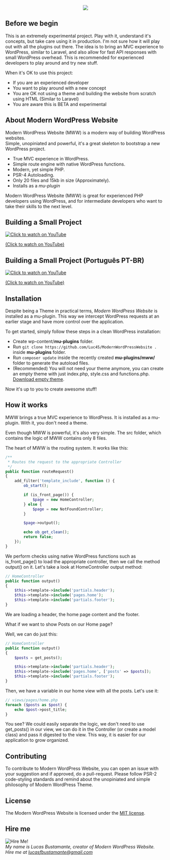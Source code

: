 
<p align="center"><img src="https://www.lucasbustamante.com.br/wp-content/uploads/2018/10/mww-logo.svg"></p>

## Before we begin

This is an extremely experimental project. Play with it, understand it's concepts, but take care using it in production. I'm not sure how it will play out with all the plugins out there. The idea is to bring an MVC experience to WordPress, similar to Laravel, and also allow for fast API responses with small WordPress overhead. This is recommended for experienced developers to play around and try new stuff.

When it's OK to use this project:

- If you are an experienced developer
- You want to play around with a new concept
- You are OK not using a theme and building the website from scratch using HTML (Similar to Laravel)
- You are aware this is BETA and experimental

## About Modern WordPress Website

Modern WordPress Website (MWW) is a modern way of building WordPress websites.<br/>
Simple, unopiniated and powerful, it's a great skeleton to bootstrap a new WordPress project.

- True MVC experience in WordPress.
- Simple route engine with native WordPress functions.
- Modern, yet simple PHP.
- PSR-4 Autoloading.
- Only 20 files and 15kb in size (Approximately).
- Installs as a *mu-plugin*

Modern WordPress Website (MWW) is great for experienced PHP developers using WordPress, and for intermediate developers who want to take their skills to the next level.

## Building a Small Project

[![Click to watch on YouTube](https://img.youtube.com/vi/cQKBLWGM-uE/0.jpg)](https://www.youtube.com/watch?v=cQKBLWGM-uE)

[(Click to watch on YouTube)](https://www.youtube.com/watch?v=cQKBLWGM-uE)

## Building a Small Project (Português PT-BR)

[![Click to watch on YouTube](https://img.youtube.com/vi/NGQ2siW5DwI/0.jpg)](https://www.youtube.com/watch?v=NGQ2siW5DwI)

[(Click to watch on YouTube)](https://www.youtube.com/watch?v=NGQ2siW5DwI)

## Installation

Despite being a Theme in practical terms, *Modern WordPress Website* is installed as a mu-plugin. This way we intercept WordPress requests at an earlier stage and have more control over the application.

To get started, simply follow these steps in a clean WordPress installation:

- Create wp-content/**mu-plugins** folder.
- Run `git clone https://github.com/Luc45/ModernWordPressWebsite .` inside **mu-plugins** folder.
- Run `composer update` inside the recently created **mu-plugins/mww/** folder to generate the autoload files.
- (Recommended) You will not need your theme anymore, you can create an empty theme with just index.php, style.css and functions.php. [Download empty theme](https://github.com/Luc45/EmptyTheme/archive/master.zip).

Now it's up to you to create awesome stuff!

## How it works

MWW brings a true MVC experience to WordPress. It is installed as a mu-plugin. With it, you don't need a theme.

Even though MWW is powerful, it's also very simple. The src folder, which contains the logic of MWW contains only 8 files.

The heart of MWW is the routing system. It works like this:

```php
/**
 * Routes the request to the appropriate Controller
 */
public function routeRequest()
{
    add_filter('template_include', function () {
        ob_start();

        if (is_front_page()) {
            $page = new HomeController;
        } else {
            $page = new NotFoundController;
        }

        $page->output();

        echo ob_get_clean();
        return false;
    });
}
```

We perform checks using native WordPress functions such as is_front_page() to load the appropriate controller, then we call the method output() on it. Let's take a look at HomeController output method:

```php
// HomeController
public function output()
{
    $this->template->include('partials.header');
    $this->template->include('pages.home');
    $this->template->include('partials.footer');
}
```

We are loading a header, the home page content and the footer.

What if we want to show Posts on our Home page?

Well, we can do just this:
```php
// HomeController
public function output()
{
    $posts = get_posts();

    $this->template->include('partials.header');
    $this->template->include('pages.home', ['posts' => $posts]);
    $this->template->include('partials.footer');
}
```
Then, we have a variable in our home view with all the posts. Let's use it:
```php
// views/pages/home.php
foreach ($posts as $post) {
    echo $post->post_title;
}
```

You see? We could easily separate the logic, we don't need to use get_posts() in our view, we can do it in the Controller (or create a model class) and pass it digested to the view. This way, it is easier for our application to grow organized.

## Contributing

To contribute to Modern WordPress Website, you can open an issue with your suggestion and if approved, do a pull-request. Please follow PSR-2 code-styling standards and remind about the unopiniated and simple philosophy of Modern WordPress Theme.

## License

The Modern WordPress Website is licensed under the [MIT license](https://opensource.org/licenses/MIT).

## Hire me

![Hire Me!](https://www.lucasbustamante.com.br/wp-content/uploads/2018/10/lucas-small.jpg)<br/>
*My name is Lucas Bustamante, creator of Modern WordPress Website.<br/>
Hire me at lucasfbustamante@gmail.com*
